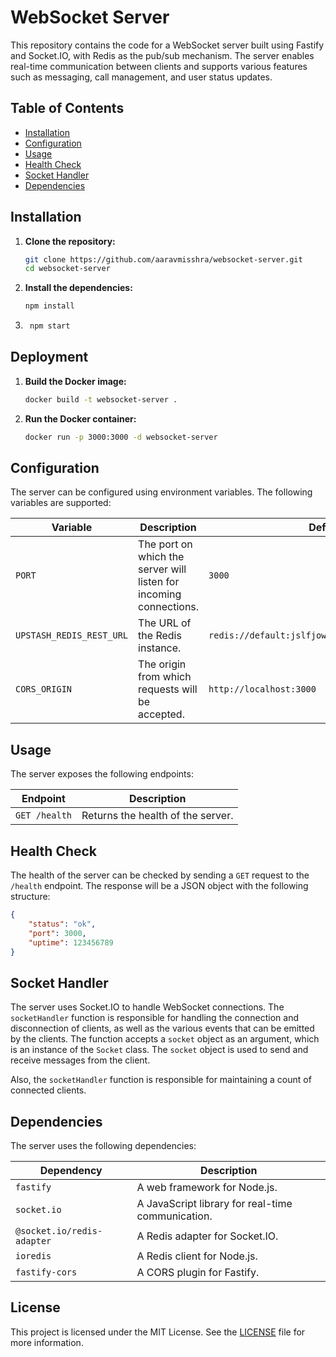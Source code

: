 # WebSocket Server

This repository contains the code for a WebSocket server built using Fastify and Socket.IO, with Redis as the pub/sub mechanism. The server enables real-time communication between clients and supports various features such as messaging, call management, and user status updates.

## Table of Contents

-   [Installation](#installation)
-   [Configuration](#configuration)
-   [Usage](#usage)
-   [Health Check](#health-check)
-   [Socket Handler](#socket-handler)
-   [Dependencies](#dependencies)

## Installation

1. **Clone the repository:**

    ```bash
    git clone https://github.com/aaravmisshra/websocket-server.git
    cd websocket-server
    ```

2. **Install the dependencies:**

    ```bash
    npm install
    ```

3. ```bash
    npm start
   ```

## Deployment

1. **Build the Docker image:**

    ```bash
    docker build -t websocket-server .
    ```

2. **Run the Docker container:**

    ```bash
    docker run -p 3000:3000 -d websocket-server
    ```

## Configuration

The server can be configured using environment variables. The following variables are supported:

| Variable                 | Description                                                        | Default Value                                          |
| ------------------------ | ------------------------------------------------------------------ | ------------------------------------------------------ |
| `PORT`                   | The port on which the server will listen for incoming connections. | `3000`                                                 |
| `UPSTASH_REDIS_REST_URL` | The URL of the Redis instance.                                     | `redis://default:jslfjowje9323942084.upstash.redis.io` |
| `CORS_ORIGIN`            | The origin from which requests will be accepted.                   | `http://localhost:3000`                                |

## Usage

The server exposes the following endpoints:

| Endpoint      | Description                       |
| ------------- | --------------------------------- |
| `GET /health` | Returns the health of the server. |

## Health Check

The health of the server can be checked by sending a `GET` request to the `/health` endpoint. The response will be a JSON object with the following structure:

```json
{
	"status": "ok",
	"port": 3000,
	"uptime": 123456789
}
```

## Socket Handler

The server uses Socket.IO to handle WebSocket connections. The `socketHandler` function is responsible for handling the connection and disconnection of clients, as well as the various events that can be emitted by the clients. The function accepts a `socket` object as an argument, which is an instance of the `Socket` class. The `socket` object is used to send and receive messages from the client.

Also, the `socketHandler` function is responsible for maintaining a count of connected clients.

## Dependencies

The server uses the following dependencies:

| Dependency                 | Description                                       |
| -------------------------- | ------------------------------------------------- |
| `fastify`                  | A web framework for Node.js.                      |
| `socket.io`                | A JavaScript library for real-time communication. |
| `@socket.io/redis-adapter` | A Redis adapter for Socket.IO.                    |
| `ioredis`                  | A Redis client for Node.js.                       |
| `fastify-cors`             | A CORS plugin for Fastify.                        |

## License

This project is licensed under the MIT License. See the [LICENSE](LICENSE) file for more information.
